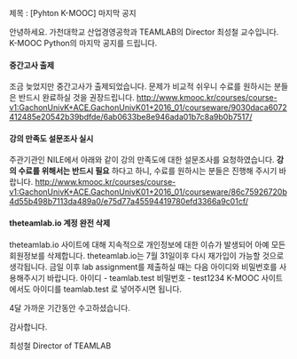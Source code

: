 제목 : [Pyhton K-MOOC] 마지막 공지

안녕하세요. 가천대학교 산업경영공학과 TEAMLAB의 Director 최성철 교수입니다.
K-MOOC Python의 마지막 공지를 드립니다.

####  중간고사 출제
조금 늦었지만 중간고사가 출제되었습니다. 문제가 비교적 쉬우니 수료를 원하시는 분들은 반드시 완료하실 것을 권장드립니다.
http://www.kmooc.kr/courses/course-v1:GachonUnivK+ACE.GachonUnivK01+2016_01/courseware/9030daca6072412485e20542b39bdfde/6ab0633be8e946ada01b7c8a9b0b7517/

####  강의 만족도 설문조사 실시
주관기관인 NILE에서 아래와 같이 강의 만족도에 대한 설문조사를 요청하였습니다.
**강의 수료를 위해서는 반드시 필요**  하다고 하니, 수료를 원하시는 분들은 진행해 주시기 바랍니다.
http://www.kmooc.kr/courses/course-v1:GachonUnivK+ACE.GachonUnivK01+2016_01/courseware/86c75926720b4d55b498b7113da489a0/e75d77a45594419780efd3366a9c01cf/

####  theteamlab.io 계정 완전 삭제
theteamlab.io 사이트에 대해 지속적으로 개인정보에 대한 이슈가 발생되어 아예 모든 회원정보를 삭제합니다.
theteamlab.io는 7월 31일이후 다시 재가입이 가능할 것으로 생각됩니다.
금일 이후 lab assignment를 제출하실 때는 다음 아이디와 비밀번호를 사용해주시기 바랍니다.
아이디 - teamlab.test
비밀번호 - test1234
K-MOOC 사이트에서도 아이디를 teamlab.test 로 넣어주시면 됩니다.

4달 가까운 기간동안 수고하셨습니다.

감사합니다.

최성철 Director of TEAMLAB